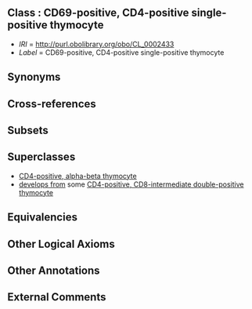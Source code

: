 
## Class : CD69-positive, CD4-positive single-positive thymocyte

 * *IRI* = http://purl.obolibrary.org/obo/CL_0002433
 * *Label* = CD69-positive, CD4-positive single-positive thymocyte

## Synonyms


## Cross-references


## Subsets


## Superclasses

 * [CD4-positive, alpha-beta thymocyte](../../CL/10/CL_0000810.md)
 * [develops from](../../RO/02/RO_0002202.md) some [CD4-positive, CD8-intermediate double-positive thymocyte](../../CL/31/CL_0002431.md)

## Equivalencies


## Other Logical Axioms


## Other Annotations


## External Comments

